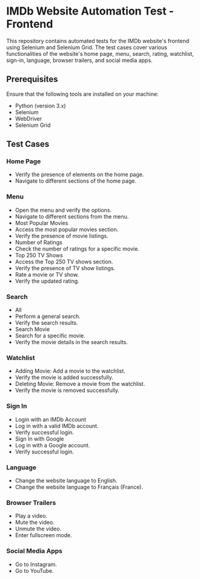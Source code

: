 
#  IMDb Website Automation Test - Frontend
This repository contains automated tests for the IMDb website's frontend using Selenium and Selenium Grid. The test cases cover various functionalities of the website's home page, menu, search, rating, watchlist, sign-in, language, browser trailers, and social media apps.

##  Prerequisites
Ensure that the following tools are installed on your machine:

-  Python (version 3.x)
-  Selenium
-  WebDriver
-  Selenium Grid

##  Test Cases
###  Home Page
-  Verify the presence of elements on the home page.
-  Navigate to different sections of the home page.
###  Menu
-  Open the menu and verify the options.
  -  Navigate to different sections from the menu.
-  Most Popular Movies
  -   Access the most popular movies section.
  -  Verify the presence of movie listings.
  -  Number of Ratings
  -  Check the number of ratings for a specific movie.
-  Top 250 TV Shows
  -  Access the Top 250 TV shows section.
  -  Verify the presence of TV show listings.
  -  Rate a movie or TV show.
  -  Verify the updated rating.
###  Search
-  All
  -  Perform a general search.
  -  Verify the search results.
  -  Search Movie
  -  Search for a specific movie.
  -  Verify the movie details in the search results.
###  Watchlist
-  Adding Movie: Add a movie to the watchlist.
  -  Verify the movie is added successfully.
-  Deleting Movie: Remove a movie from the watchlist.
  -  Verify the movie is removed successfully.
###  Sign In
-  Login with an IMDb Account
  -  Log in with a valid IMDb account.
  -  Verify successful login.
-  Sign In with Google
  -  Log in with a Google account.
  -  Verify successful login.
###  Language
-  Change the website language to English.
-  Change the website language to Français (France).
###  Browser Trailers
-  Play a video.
-  Mute the video.
-  Unmute the video.
-  Enter fullscreen mode.
###  Social Media Apps
-  Go to Instagram.
-  Go to YouTube.
